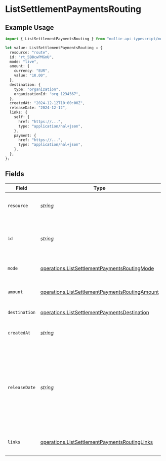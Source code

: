 # ListSettlementPaymentsRouting

## Example Usage

```typescript
import { ListSettlementPaymentsRouting } from "mollie-api-typescript/models/operations";

let value: ListSettlementPaymentsRouting = {
  resource: "route",
  id: "rt_5B8cwPMGnU",
  mode: "live",
  amount: {
    currency: "EUR",
    value: "10.00",
  },
  destination: {
    type: "organization",
    organizationId: "org_1234567",
  },
  createdAt: "2024-12-12T10:00:00Z",
  releaseDate: "2024-12-12",
  links: {
    self: {
      href: "https://...",
      type: "application/hal+json",
    },
    payment: {
      href: "https://...",
      type: "application/hal+json",
    },
  },
};
```

## Fields

| Field                                                                                                                                                                                                                                                             | Type                                                                                                                                                                                                                                                              | Required                                                                                                                                                                                                                                                          | Description                                                                                                                                                                                                                                                       | Example                                                                                                                                                                                                                                                           |
| ----------------------------------------------------------------------------------------------------------------------------------------------------------------------------------------------------------------------------------------------------------------- | ----------------------------------------------------------------------------------------------------------------------------------------------------------------------------------------------------------------------------------------------------------------- | ----------------------------------------------------------------------------------------------------------------------------------------------------------------------------------------------------------------------------------------------------------------- | ----------------------------------------------------------------------------------------------------------------------------------------------------------------------------------------------------------------------------------------------------------------- | ----------------------------------------------------------------------------------------------------------------------------------------------------------------------------------------------------------------------------------------------------------------- |
| `resource`                                                                                                                                                                                                                                                        | *string*                                                                                                                                                                                                                                                          | :heavy_check_mark:                                                                                                                                                                                                                                                | Indicates the response contains a route object. Will always contain the string `route` for this endpoint.                                                                                                                                                         | route                                                                                                                                                                                                                                                             |
| `id`                                                                                                                                                                                                                                                              | *string*                                                                                                                                                                                                                                                          | :heavy_check_mark:                                                                                                                                                                                                                                                | The identifier uniquely referring to this route. Mollie will always refer to the route by this ID.<br/>Example: `rt_5B8cwPMGnU6qLbRvo7qEZo`.                                                                                                                      | rt_5B8cwPMGnU                                                                                                                                                                                                                                                     |
| `mode`                                                                                                                                                                                                                                                            | [operations.ListSettlementPaymentsRoutingMode](../../models/operations/listsettlementpaymentsroutingmode.md)                                                                                                                                                      | :heavy_check_mark:                                                                                                                                                                                                                                                | Whether this entity was created in live mode or in test mode.                                                                                                                                                                                                     | live                                                                                                                                                                                                                                                              |
| `amount`                                                                                                                                                                                                                                                          | [operations.ListSettlementPaymentsRoutingAmount](../../models/operations/listsettlementpaymentsroutingamount.md)                                                                                                                                                  | :heavy_check_mark:                                                                                                                                                                                                                                                | The portion of the total payment amount being routed. Currently only `EUR` payments can be routed.                                                                                                                                                                |                                                                                                                                                                                                                                                                   |
| `destination`                                                                                                                                                                                                                                                     | [operations.ListSettlementPaymentsDestination](../../models/operations/listsettlementpaymentsdestination.md)                                                                                                                                                      | :heavy_check_mark:                                                                                                                                                                                                                                                | The destination of this portion of the payment.                                                                                                                                                                                                                   |                                                                                                                                                                                                                                                                   |
| `createdAt`                                                                                                                                                                                                                                                       | *string*                                                                                                                                                                                                                                                          | :heavy_check_mark:                                                                                                                                                                                                                                                | The date and time when the route was created. The date is given in ISO 8601 format.                                                                                                                                                                               | 2024-12-12T10:00:00Z                                                                                                                                                                                                                                              |
| `releaseDate`                                                                                                                                                                                                                                                     | *string*                                                                                                                                                                                                                                                          | :heavy_minus_sign:                                                                                                                                                                                                                                                | Optionally, schedule this portion of the payment to be transferred to its destination on a later date. The<br/>date must be given in `YYYY-MM-DD` format.<br/><br/>If no date is given, the funds become available to the connected merchant as soon as the payment succeeds. | 2024-12-12                                                                                                                                                                                                                                                        |
| `links`                                                                                                                                                                                                                                                           | [operations.ListSettlementPaymentsRoutingLinks](../../models/operations/listsettlementpaymentsroutinglinks.md)                                                                                                                                                    | :heavy_check_mark:                                                                                                                                                                                                                                                | An object with several relevant URLs. Every URL object will contain an `href` and a `type` field.                                                                                                                                                                 |                                                                                                                                                                                                                                                                   |